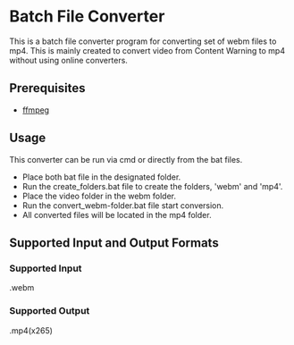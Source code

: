 # Batch File Converter

This is a batch file converter program for converting set of webm files to mp4. This is mainly created to convert video from Content Warning to mp4 without using online converters.

## Prerequisites

- [ffmpeg](https://ffmpeg.org/download.html)

## Usage

This converter can be run via cmd or directly from the bat files.

- Place both bat file in the designated folder.
- Run the create_folders.bat file to create the folders, 'webm' and 'mp4'.
- Place the video folder in the webm folder.
- Run the convert_webm-folder.bat file start conversion.
- All converted files will be located in the mp4 folder.

## Supported Input and Output Formats

### Supported Input
.webm

### Supported Output
.mp4(x265)

